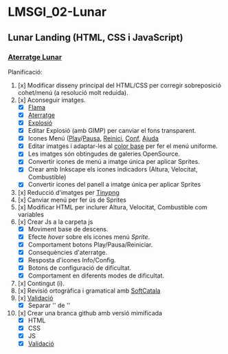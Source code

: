 # LMSGI_02-Lunar
## Lunar Landing (HTML, CSS i JavaScript)

### [Aterratge Lunar](https://rawgit.com/2aven/LMSGI_02-LunarLander/master/index.html)

Planificació:
1. [x] Modificar disseny principal del HTML/CSS per corregir sobreposició cohet/menú (a resolució molt reduida).
1. [x] Aconseguir imatges.
    - [x] [Flama](https://openclipart.org/detail/261323/cartoon-moon-rocket-remix-2)
    - [x] [Aterratge](https://openclipart.org/detail/289333/rocked)
    - [x] [Explosió](https://media.giphy.com/media/DfcITaMJWgJjO/giphy.gif)
    - [x] Editar Explosió (amb GIMP) per canviar el fons transparent.
    - [x] Icones Menú ([Play](https://openclipart.org/detail/243606/coloured-play)/[Pausa](https://openclipart.org/detail/198262/mono-player-pause), [Reinici](https://openclipart.org/detail/243600/redo-refresh), [Conf](https://openclipart.org/detail/176293/meshed-gears), [Ajuda](https://openclipart.org/detail/274087/info-icon)
    - [x] Editar imatges i adaptar-les al [color base](https://openclipart.org/detail/243598/coloured-stop-icon) per fer el menú uniforme.
    - [x] Les imatges són obtingudes de galeries OpenSource.
    - [x] Convertir icones de menú a imatge única per aplicar Sprites.
    - [x] Crear amb Inkscape els icones indicadors (Altura, Velocitat, Combustible)
    - [x] Convertir icones del panell a imatge única per aplicar Sprites
1. [x] Reducció d'imatges per [Tinypng](https://tinypng.com/)
1. [x] Canviar menú per fer ús de Sprites
1. [x] Modificar HTML per inclurer Altura, Velocitat, Combustible com variables
1. [x] Crear Js a la carpeta js
    - [x] Moviment base de descens.
    - [x] Efecte *hover* sobre els icones menú *Sprite*.
    - [x] Comportament botons Play/Pausa/Reiniciar.
    - [x] Consequències d'aterratge.
    - [x] Resposta d'icones Info/Config.
    - [x] Botons de configuració de dificultat.
    - [x] Comportament en diferents modes de dificultat.
1. [x] Contingut (i).
1. [x] Revisió ortogràfica i gramatical amb [SoftCatala](https://www.softcatala.org/corrector/)
1. [x] [Validació][Validator]
    - [x] Separar '<meta charset="UTF-8"/>' de '<meta name... />'
1. [x] Crear una branca github amb versió mimificada
    - [x] HTML
    - [x] CSS
    - [x] JS
    - [x] [Validació][Validator]

[Validator]: https://validator.w3.org/
